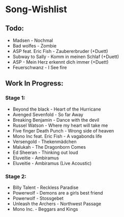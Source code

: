 # Song-Wishlist

## Todo:
- Madsen - Nochmal
- Bad wolfes - Zombie
- ASP feat. Eric Fish - Zaubererbruder (+Duett)
- Subway to Sally - Komm in meinen Schlaf (+Duett)
- ASP - Mein Herz erkennt dich immer (+Duett)
- Feuerschwanz - I See fire

## Work In Progress:
### Stage 1:
- Beyond the black - Heart of the Hurricane
- Avenged Sevenfold - So far Away
- Breaking Benjamin - Dance with the devil
- Russel Watson - Where my heart will take me
- Five finger Death Punch - Wrong side of heaven
- Mono Inc feat. Eric Fish - A vagabonds life
- Versengold - Thekenmädchen
- Malukah - The Dragonborn Comes
- Ed Sheeran - Thinking out loud
- Eluveitie - Ambiramus
- Eluveitie - Ambiramus (Live Acoustic)

### Stage 2:
- Billy Talent - Reckless Paradise
- Powerwolf - Demons are a girls best friend
- Powerwolf - Stossgebet
- Unleash the Archers - Northwest Passage
- Mono Inc. - Beggars and Kings
